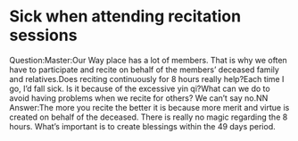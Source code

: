 # Sick when attending recitation sessions

Question:Master:Our Way place has a lot of members. That is why we often have to participate and recite on behalf of the members’ deceased family and relatives.Does reciting continuously for 8 hours really help?Each time I go, I’d fall sick. Is it because of the excessive yin qi?What can we do to avoid having problems when we recite for others? We can’t say no.​NN      Answer:​The more you recite the better it is because more merit and virtue is created on behalf of the deceased. There is really no magic regarding the 8 hours. What’s important is to create blessings within the 49 days period.